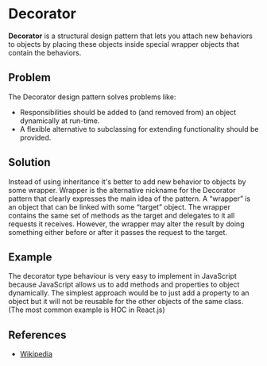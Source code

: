 # Decorator


**Decorator** is a structural design pattern that lets you attach new behaviors to objects by placing these objects inside special wrapper objects that contain the behaviors.

## Problem
The Decorator design pattern solves problems like:

- Responsibilities should be added to (and removed from) an object dynamically at run-time.
- A flexible alternative to subclassing for extending functionality should be provided.

## Solution
Instead of using inheritance it's better to add new behavior to objects by some wrapper.
Wrapper is the alternative nickname for the Decorator pattern that clearly expresses the main idea of the pattern. A “wrapper” is an object that can be linked with some “target” object. The wrapper contains the same set of methods as the target and delegates to it all requests it receives. However, the wrapper may alter the result by doing something either before or after it passes the request to the target.

## Example
The decorator type behaviour is very easy to implement in JavaScript because JavaScript allows us to add methods and properties to object dynamically. The simplest approach would be to just add a property to an object but it will not be reusable for the other objects of the same class.
(The most common example is HOC in React.js)

## References

- [Wikipedia](https://en.wikipedia.org/wiki/Decorator_pattern)